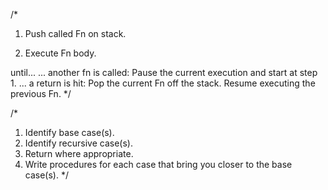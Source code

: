 /* 
1. Push called Fn on stack.

2. Execute Fn body.

until...
... another fn is called:
    Pause the current execution and 
    start at step 1.
... a return is hit:
     Pop the current Fn off the stack.
     Resume executing the previous Fn.
*/


/* 
   1. Identify base case(s).
   2. Identify recursive case(s).
   3. Return where appropriate.
   4. Write procedures for each 
       case that bring you closer to the base  
       case(s).
*/




